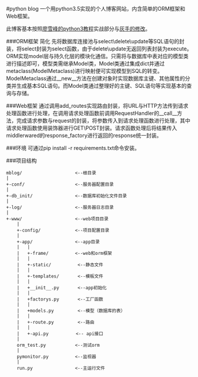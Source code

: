 #python blog
一个用python3.5实现的个人博客网站，内含简单的ORM框架和Web框架。

此博客基本按照[廖雪峰的python3教程](http://www.liaoxuefeng.com/wiki/0014316089557264a6b348958f449949df42a6d3a2e542c000/001432170876125c96f6cc10717484baea0c6da9bee2be4000)实战部分与[灰手的修改](https://github.com/moling3650/mblog)。

###ORM框架
简化
先将数据库连接池与select\delete\update等SQL语句的封装，将select封装为select函数，由于delete\update无返回列表封装为execute。ORM实现model层与持久化层的模块化通信。只需将与数据库中表对应的模型类进行描述即可，模型类需继承Model类，Model类通过集成dict并通过metaclass(ModelMetaclass)进行映射便可实现模型到SQL的转变。ModelMetaclass通过__new__方法在创建对象时实现数据库主键、其他属性的分类并生成基本SQL语句。而Model类通过整理好的主键、SQL语句等实现基本的查询与存储。

###Web框架
通过调用add_routes实现路由封装，将URL与HTTP方法传到请求处理函数进行处理，在调用请求处理函数前调用RequestHandler的__call__方法，完成请求参数与request的封装，将参数传入到请求处理函数进行处理，其中请求处理函数使用装饰器进行GET\POST封装。请求函数处理后将结果传入middlerwared的response_factory进行返回的response统一封装。

###环境
可通过pip install -r requirements.txt命令安装。

###项目结构

    mblog/                    <--根目录
    |
    +-conf/                   <--服务器配置目录
    |
    +-db_init/                <--数据库初始化文件目录
    |
    +-log/                    <--服务器日志目录
    |
    +-www/                    <--web项目目录
    	|
		+-config/             <--项目配置目录
		|
		+-app/                <--app目录
		|	|
		|	+-frame/          <--web和orm框架
		|	|
		|	+-static/          <--静态文件
		|	|
		|	+-templates/       <--模板文件
		|	|
		|	+__init__.py       <--app初始化
		|	|
		|	+factorys.py       <--工厂函数
		|	|
		|	+models.py         <--模型（数据库的表）
		|	|
		|	+-route.py         <--路由
		|   |
		|   +-api.py       　　<-- api接口
		|
		orm_test.py           <--测试orm
		|
		pymonitor.py          <--监视器
		|
		run.py                <--主运行文件
		
